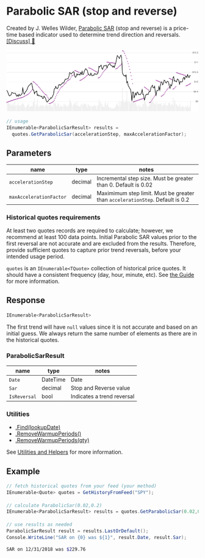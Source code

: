 ﻿# Parabolic SAR (stop and reverse)

Created by J. Welles Wilder, [Parabolic SAR](https://en.wikipedia.org/wiki/Parabolic_SAR) (stop and reverse) is a price-time based indicator used to determine trend direction and reversals.
[[Discuss] :speech_balloon:](https://github.com/DaveSkender/Stock.Indicators/discussions/245 "Community discussion about this indicator")

![image](chart.png)

```csharp
// usage
IEnumerable<ParabolicSarResult> results =
  quotes.GetParabolicSar(accelerationStep, maxAccelerationFactor);  
```

## Parameters

| name | type | notes
| -- |-- |--
| `accelerationStep` | decimal | Incremental step size.  Must be greater than 0.  Default is 0.02
| `maxAccelerationFactor` | decimal | Maximimum step limit.  Must be greater than `accelerationStep`.  Default is 0.2

### Historical quotes requirements

At least two quotes records are required to calculate; however, we recommend at least 100 data points.  Initial Parabolic SAR values prior to the first reversal are not accurate and are excluded from the results.  Therefore, provide sufficient quotes to capture prior trend reversals, before your intended usage period.

`quotes` is an `IEnumerable<TQuote>` collection of historical price quotes.  It should have a consistent frequency (day, hour, minute, etc).  See [the Guide](../../docs/GUIDE.md#historical-quotes) for more information.

## Response

```csharp
IEnumerable<ParabolicSarResult>
```

The first trend will have `null` values since it is not accurate and based on an initial guess.  We always return the same number of elements as there are in the historical quotes.

### ParabolicSarResult

| name | type | notes
| -- |-- |--
| `Date` | DateTime | Date
| `Sar` | decimal | Stop and Reverse value
| `IsReversal` | bool | Indicates a trend reversal

### Utilities

- [.Find(lookupDate)](../../docs/UTILITIES.md#find-indicator-result-by-date)
- [.RemoveWarmupPeriods()](../../docs/UTILITIES.md#remove-warmup-periods)
- [.RemoveWarmupPeriods(qty)](../../docs/UTILITIES.md#remove-warmup-periods)

See [Utilities and Helpers](../../docs/UTILITIES.md#content) for more information.

## Example

```csharp
// fetch historical quotes from your feed (your method)
IEnumerable<Quote> quotes = GetHistoryFromFeed("SPY");

// calculate ParabolicSar(0.02,0.2)
IEnumerable<ParabolicSarResult> results = quotes.GetParabolicSar(0.02,0.2);

// use results as needed
ParabolicSarResult result = results.LastOrDefault();
Console.WriteLine("SAR on {0} was ${1}", result.Date, result.Sar);
```

```bash
SAR on 12/31/2018 was $229.76
```
